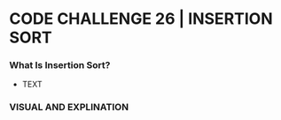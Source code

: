 # CODE CHALLENGE 26 | INSERTION SORT

### What Is Insertion Sort?
- TEXT

### VISUAL AND EXPLINATION

